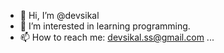 - 👋 Hi, I’m @devsikal
- 👀 I’m interested in learning programming.
- 📫 How to reach me: devsikal.ss@gmail.com ...

<!---
devsikal/devsikal is a ✨ special ✨ repository because its `README.md` (this file) appears on your GitHub profile.
You can click the Preview link to take a look at your changes.
--->
